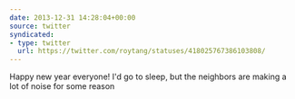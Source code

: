 ```yaml
---
date: 2013-12-31 14:28:04+00:00
source: twitter
syndicated:
- type: twitter
  url: https://twitter.com/roytang/statuses/418025767386103808/
---
```


Happy new year everyone! I'd go to sleep, but the neighbors are making a lot of noise for some reason